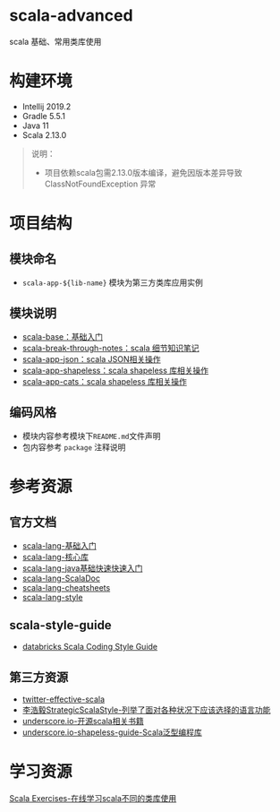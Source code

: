 # scala-advanced
scala 基础、常用类库使用

# 构建环境
- Intellij 2019.2
- Gradle 5.5.1
- Java 11
- Scala 2.13.0
> 说明：
> - 项目依赖scala包需2.13.0版本编译，避免因版本差异导致 ClassNotFoundException 异常

# 项目结构
## 模块命名
- `scala-app-${lib-name}` 模块为第三方类库应用实例
## 模块说明
* [scala-base：基础入门](./scala-base)
* [scala-break-through-notes：scala 细节知识笔记](./scala-break-through-notes)
* [scala-app-json：scala JSON相关操作](./scala-app-json)
* [scala-app-shapeless：scala shapeless 库相关操作](./scala-app-shapeless)
* [scala-app-cats：scala shapeless 库相关操作](./scala-app-cats)
## 编码风格
* 模块内容参考模块下`README.md`文件声明
* 包内容参考 `package` 注释说明

# 参考资源
## 官方文档
* [scala-lang-基础入门](https://docs.scala-lang.org/zh-cn/tour/tour-of-scala.html)
* [scala-lang-核心库](https://docs.scala-lang.org/zh-cn/overviews/)
* [scala-lang-java基础快速快速入门](https://docs.scala-lang.org/zh-tw/tutorials/scala-for-java-programmers.html)
* [scala-lang-ScalaDoc](https://docs.scala-lang.org/overviews/scaladoc/for-library-authors.html)
* [scala-lang-cheatsheets](https://docs.scala-lang.org/zh-cn/cheatsheets/index.html)
* [scala-lang-style](https://docs.scala-lang.org/style/)

## scala-style-guide
* [databricks Scala Coding Style Guide](https://github.com/databricks/scala-style-guide)

## 第三方资源
* [twitter-effective-scala](http://twitter.github.io/effectivescala/index-cn.html)
* [李浩毅StrategicScalaStyle-列举了面对各种状况下应该选择的语言功能](http://www.lihaoyi.com/post/StrategicScalaStylePrincipleofLeastPower.html)
* [underscore.io-开源scala相关书籍](https://underscore.io/training/)
* [underscore.io-shapeless-guide-Scala泛型编程库](https://underscore.io/books/shapeless-guide/)

# 学习资源
[Scala Exercises-在线学习scala不同的类库使用](https://www.scala-exercises.org/)